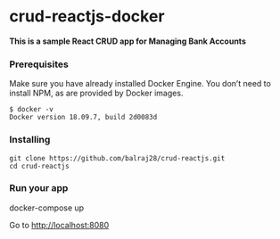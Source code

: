 # crud-reactjs-docker

**This is a sample React CRUD app for Managing Bank Accounts**


### Prerequisites

Make sure you have already installed Docker Engine.
You don’t need to install NPM, as are provided by Docker images.

```
$ docker -v
Docker version 18.09.7, build 2d0083d

```
### Installing

```
git clone https://github.com/balraj28/crud-reactjs.git
cd crud-reactjs

```

### Run your app

docker-compose up

Go to [http://localhost:8080](http://localhost:8080)

